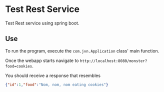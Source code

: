 # Test Rest Service

Test Rest service using spring boot.

## Use

To run the program, execute the `com.jvn.Application` class' main function.

Once the webapp starts navigate to `http://localhost:8080/monster?food=cookies`.

You should receive a response that resembles

```json
{"id":1,"food":"Nom, nom, nom eating cookies"}
```
